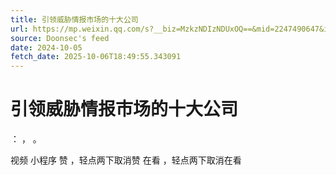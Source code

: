 ```yaml
---
title: 引领威胁情报市场的十大公司
url: https://mp.weixin.qq.com/s?__biz=MzkzNDIzNDUxOQ==&mid=2247490647&idx=2&sn=81d569e8dca86adb624457f65c0d6485
source: Doonsec's feed
date: 2024-10-05
fetch_date: 2025-10-06T18:49:55.343091
---
```


# 引领威胁情报市场的十大公司

：
，
。

视频
小程序
赞
，轻点两下取消赞
在看
，轻点两下取消在看